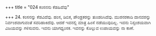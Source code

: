 +++
title = "024 ಕಂಸನನು ಕೆಡಹಿದೆವು"

+++
24. ಕಂಸನನ್ನು ಕೆಡವಿದೆವು. ಹಂಸ, ಡಿಬಿಕ, ಪೌಂಡ್ರಕರನ್ನು ತುಂಡರಿಸಿದೆವು. ಮುರನರಕಾದಿ ದಾನವರನ್ನು ನಿರ್ವಂಶವಾಗುವಂತೆ ಸವರಿಹಾಕಿದೆವು. ಆದರೆ ಇವನಲ್ಲಿ ಮಾತ್ರ ಹಿಂಸೆ ನಡೆಯುವುದಿಲ್ಲ. ಇವನು ನಿಸ್ಸಂಶಯವಾಗಿ ವಿಜಯವನ್ನು ಗಳಿಸುವನು. ಇವನು ಯಾಗಧ್ವಂಸಕ. ಇವನನ್ನು ಕೊಲ್ಲುವ ಉಪಾಯವನ್ನು ನಾ ಕಾಣೆ.